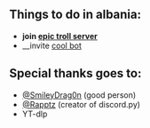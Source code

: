 ## Things to do in albania:
* __join [epic troll server](https://discord.gg/J4yKjnsF9y)__
* __invite [cool bot](https://discord.com/api/oauth2/authorize?client_id=872854535662604348&permissions=143918484480&scope=bot)
## Special thanks goes to:
* [@SmileyDrag0n](https://github.com/SmileyDrag0n) (good person)
* [@Rapptz](https://github.com/Rapptz) (creator of discord.py)
* YT-dlp
